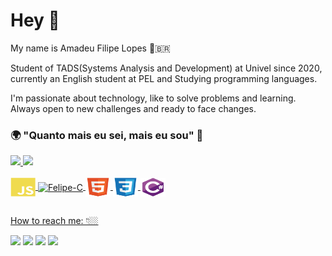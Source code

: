  <!-- 
## Olá👋
Meu nome é Amadeu Filipe Lopes 👨‍🇧🇷

estudante de TADS (Análise e Desenvolvimento de Sistemas) na Univel desde 2020, atualmente estudante de inglês na PEL e estudando linguagens de programação.

Apaixonado por tecnologia, gosto de resolver problemas e aprender. Sempre aberto a novos desafios e pronto para enfrentar as mudanças.
  --> 
  

 # Hey 👋

 My name is Amadeu Filipe Lopes 👨‍🇧🇷<br>

 Student of TADS(Systems Analysis and Development) at Univel since 2020, currently an English student at PEL and Studying programming languages.<br>

 I'm passionate about technology, like to solve problems and learning. Always open to new challenges and ready to face changes.<br>
 
### 🌍 "Quanto mais eu sei, mais eu sou" 🧠
 
 <div>
  <a href="https://github.com/felipelopes12">
  <img height="180em" src="https://github-readme-stats.vercel.app/api?username=felipelopes12&show_icons=true&theme=dracula&include_all_commits=true&count_private=true"/>
  <img height="180em" src="https://github-readme-stats.vercel.app/api/top-langs/?username=felipelopes12&layout=compact&_count=16&theme=dracula"/>
<div>


<div style="display: inline_block"><br>
  <img align="center" alt="Felipe-Js" height="30" width="40" src="https://raw.githubusercontent.com/devicons/devicon/master/icons/javascript/javascript-plain.svg">
  <img align="center" alt="Felipe-C" height="30" width="40" src="https://peritoemphp.com/wp-content/uploads/2019/02/letter_c_PNG22.png">
  <img align="center" alt="Felipe-HTML" height="30" width="40" src="https://raw.githubusercontent.com/devicons/devicon/master/icons/html5/html5-original.svg">
  <img align="center" alt="Felipe-CSS" height="30" width="40" src="https://raw.githubusercontent.com/devicons/devicon/master/icons/css3/css3-original.svg">
  <img align="center" alt="Felipe-Csharp" height="30" width="40" src="https://raw.githubusercontent.com/devicons/devicon/master/icons/csharp/csharp-original.svg">
</div>
  
  ##
 
<div>  

How to reach me: 👇🏼<br>

<a href="https:https://www.linkedin.com/in/amadeu-filipe-lopes12/" target="_blank"><img src="https://img.shields.io/badge/-LinkedIn-%230077B5?style=for-the-badge&logo=linkedin&logoColor=white" target="_blank"></a> 
  <a href="https://instagram.com/felipe_lopes11" target="_blank"><img src="https://img.shields.io/badge/-Instagram-%23E4405F?style=for-the-badge&logo=instagram&logoColor=white" target="_blank"></a>
  <a href = "mailto: filipinholopes6@gmail.com"><img src="https://img.shields.io/badge/-Gmail-%23333?style=for-the-badge&logo=gmail&logoColor=white" target="_blank"></a>
<a href="https://codepen.io/felipelopes12" target="_blank"><img src="https://img.shields.io/badge/-Codepen-black?style=for-the-badge&logo=Codepen&logoColor=white" target="_blank"></a>

</div>
